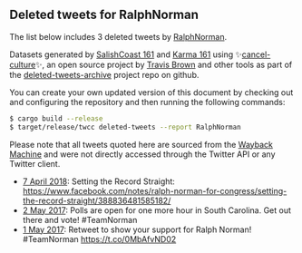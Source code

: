 ## Deleted tweets for RalphNorman

The list below includes 3 deleted tweets by
[RalphNorman](https://twitter.com/RalphNorman).



Datasets generated by [SalishCoast 161](https://twitter.com/SalishCoastA) and [Karma 161](https://twitter.com/KarmaOneSixOne)
using ✨[cancel-culture](https://github.com/travisbrown/cancel-culture)✨, an open source project by [Travis Brown](https://twitter.com/travisbrown) 
and other tools as part of the [deleted-tweets-archive](https://github.com/salcoast/deleted-tweets-archive/) project repo on github.

You can create your own updated version of this document by checking out and configuring the
repository and then running the following commands:

```bash
$ cargo build --release
$ target/release/twcc deleted-tweets --report RalphNorman
```

Please note that all tweets quoted here are sourced from the
[Wayback Machine](https://web.archive.org) and were not directly accessed through the Twitter API or
any Twitter client.

* [ 7 April 2018](https://web.archive.org/web/20180408065018/https://twitter.com/ralphnorman/status/982766226584764416): Setting the Record Straight:   https://www.facebook.com/notes/ralph-norman-for-congress/setting-the-record-straight/388836481585182/
* [ 2 May 2017](https://web.archive.org/web/20170502220004/https://twitter.com/RalphNorman/status/859527939364315136): Polls are open for one more hour in South Carolina.  Get out there and vote! #TeamNorman
* [ 1 May 2017](https://web.archive.org/web/20170501170008/https://twitter.com/RalphNorman/status/859090066617937921): Retweet to show your support for Ralph Norman! #TeamNorman https://t.co/0MbAfvND02
